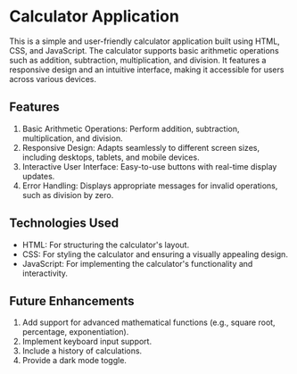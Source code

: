 # Calculator Application
This is a simple and user-friendly calculator application built using HTML, CSS, and JavaScript. The calculator supports basic arithmetic operations such as addition, subtraction, multiplication, and division. It features a responsive design and an intuitive interface, making it accessible for users across various devices.

## Features
1. Basic Arithmetic Operations: Perform addition, subtraction, multiplication, and division.
2. Responsive Design: Adapts seamlessly to different screen sizes, including desktops, tablets, and mobile devices.
3. Interactive User Interface: Easy-to-use buttons with real-time display updates.
4. Error Handling: Displays appropriate messages for invalid operations, such as division by zero.

## Technologies Used

- HTML: For structuring the calculator's layout.
- CSS: For styling the calculator and ensuring a visually appealing design.
- JavaScript: For implementing the calculator's functionality and interactivity.

## Future Enhancements

1. Add support for advanced mathematical functions (e.g., square root, percentage, exponentiation).
2. Implement keyboard input support.
3. Include a history of calculations.
4. Provide a dark mode toggle.
